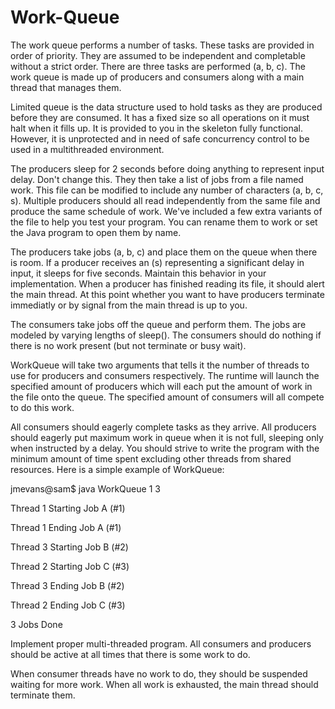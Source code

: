 # Work-Queue

The work queue performs a number of tasks. These tasks are provided in order of priority. They are assumed to be independent and completable without a strict order. There are three tasks are performed (a, b, c). The work queue is made up of producers and consumers along with a main thread that manages them. 

Limited queue is the data structure used to hold tasks as they are produced before they are consumed. It has a fixed size so all operations on it must halt when it fills up. It is provided to you in the skeleton fully functional. However, it is unprotected and in need of safe concurrency control to be used in a multithreaded environment. 

The producers sleep for 2 seconds before doing anything to represent input delay. Don't change this. They then take a list of jobs from a file named work. This file can be modified to include any number of characters (a, b, c, s). Multiple producers should all read independently from the same file and produce the same schedule of work. We've included a few extra variants of the file to help you test your program. You can rename them to work or set the Java program to open them by name. 

The producers take jobs (a, b, c) and place them on the queue when there is room. If a producer receives an (s) representing a significant delay in input, it sleeps for five seconds. Maintain this behavior in your implementation. When a producer has finished reading its file, it should alert the main thread. At this point whether you want to have producers terminate immediatly or by signal from the main thread is up to you. 

The consumers take jobs off the queue and perform them. The jobs are modeled by varying lengths of sleep(). The consumers should do nothing if there is no work present (but not terminate or busy wait). 

WorkQueue will take two arguments that tells it the number of threads to use for producers and consumers respectively. The runtime will launch the specified amount of producers which will each put the amount of work in the file onto the queue. The specified amount of consumers will all compete to do this work. 

All consumers should eagerly complete tasks as they arrive. All producers should eagerly put maximum work in queue when it is not full, sleeping only when instructed by a delay. You should strive to write the program with the minimum amount of time spent excluding other threads from shared resources. Here is a simple example of WorkQueue: 

jmevans@sam$ java WorkQueue 1 3

Thread 1 Starting Job A (#1)

Thread 1 Ending Job A (#1)

Thread 3 Starting Job B (#2)

Thread 2 Starting Job C (#3)

Thread 3 Ending Job B (#2)

Thread 2 Ending Job C (#3)

3 Jobs Done

Implement proper multi-threaded program. All consumers and producers should be active at all times that there is some work to do. 

When consumer threads have no work to do, they should be suspended waiting for more work. When all work is exhausted, the main thread should terminate them. 
